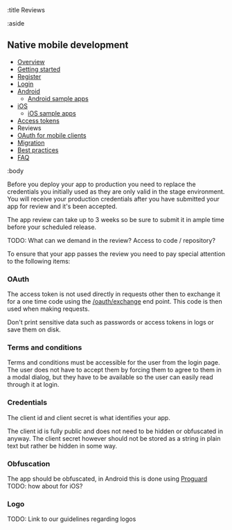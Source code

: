 :title Reviews

:aside

## Native mobile development

- [Overview](/mobile/overview/)
- [Getting started](/mobile/mobile-development/)
- [Register](/mobile/register/)
- [Login](/mobile/login/)
- [Android](/sdks/android/)
    - [Android sample apps](/sdks/android/sample-apps/)
- [iOS](/sdks/ios/)
    - [iOS sample apps](/sdks/ios/sample-apps/)
- [Access tokens](/mobile/access-tokens/)
- Reviews
- [OAuth for mobile clients](/mobile/oauth-authentication-on-mobile-devices/)
- [Migration](/mobile/migration/)
- [Best practices](/mobile/best-practices/)
- [FAQ](/mobile/faq/)

:body

Before you deploy your app to production you need to replace the credentials you initially used as they are only valid in the stage environment. You will receive your production credentials after you have submitted your app for review and it's been accepted.

The app review can take up to 3 weeks so be sure to submit it in ample time before your scheduled release.

TODO: What can we demand in the review? Access to code / repository?

To ensure that your app passes the review you need to pay special attention to the following items:

### OAuth

The access token is not used directly in requests other then to exchange it for a one time code using the [/oauth/exchange](http://localhost:3002/endpoints/POST/oauth/exchange/) end point. This code is then used when making requests.

Don't print sensitive data such as passwords or access tokens in logs or save them on disk.

### Terms and conditions

Terms and conditions must be accessible for the user from the login page. The user does not have to accept them by forcing them to agree to them in a modal dialog, but they have to be available so the user can easily read through it at login.

### Credentials

The client id and client secret is what identifies your app.

The client id is fully public and does not need to be hidden or obfuscated in anyway. The client secret however should not be stored as a string in plain text but rather be hidden in some way.

### Obfuscation

The app should be obfuscated, in Android this is done using [Proguard](http://developer.android.com/tools/help/proguard.html) TODO: how about for iOS?

### Logo

TODO: Link to our guidelines regarding logos

